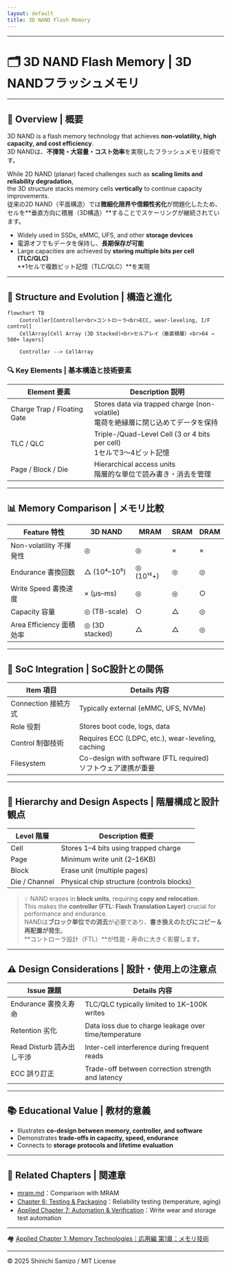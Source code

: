 ```yaml
---
layout: default
title: 3D NAND Flash Memory
---
```


---

# 🗂️ 3D NAND Flash Memory | 3D NANDフラッシュメモリ

---

## 📘 Overview | 概要

3D NAND is a flash memory technology that achieves **non-volatility, high capacity, and cost efficiency**.  
3D NANDは、**不揮発・大容量・コスト効率**を実現したフラッシュメモリ技術です。

While 2D NAND (planar) faced challenges such as **scaling limits and reliability degradation**,  
the 3D structure stacks memory cells **vertically** to continue capacity improvements.  
従来の2D NAND（平面構造）では**微細化限界や信頼性劣化**が問題化したため、  
セルを**垂直方向に積層（3D構造）**することでスケーリングが継続されています。

- Widely used in SSDs, eMMC, UFS, and other **storage devices**  
- 電源オフでもデータを保持し、**長期保存が可能**  
- Large capacities are achieved by **storing multiple bits per cell (TLC/QLC)**  
  **1セルで複数ビット記憶（TLC/QLC）**を実現

---

## 🧱 Structure and Evolution | 構造と進化

```mermaid
flowchart TB
    Controller[Controller<br>コントローラ<br>ECC, wear-leveling, I/F control]
    CellArray[Cell Array (3D Stacked)<br>セルアレイ（垂直積層）<br>64 → 500+ layers]

    Controller --> CellArray
```

### 🔍 Key Elements | 基本構造と技術要素

| Element 要素 | Description 説明 |
|--------------|------------------|
| Charge Trap / Floating Gate | Stores data via trapped charge (non-volatile) <br> 電荷を絶縁層に閉じ込めてデータを保持 |
| TLC / QLC | Triple-/Quad-Level Cell (3 or 4 bits per cell) <br> 1セルで3〜4ビット記憶 |
| Page / Block / Die | Hierarchical access units <br> 階層的な単位で読み書き・消去を管理 |

---

## 📊 Memory Comparison | メモリ比較

| Feature 特性 | 3D NAND | MRAM | SRAM | DRAM |
|---------------|---------|------|------|------|
| Non-volatility 不揮発性 | ◎ | ◎ | × | × |
| Endurance 書換回数 | △ (10⁴–10⁵) | ◎ (10¹⁵+) | ◎ | ◎ |
| Write Speed 書換速度 | × (µs–ms) | ◎ | ◎ | ○ |
| Capacity 容量 | ◎ (TB-scale) | ○ | △ | ◎ |
| Area Efficiency 面積効率 | ◎ (3D stacked) | △ | △ | ◎ |

---

## 🧭 SoC Integration | SoC設計との関係

| Item 項目 | Details 内容 |
|-----------|--------------|
| Connection 接続方式 | Typically external (eMMC, UFS, NVMe) |
| Role 役割 | Stores boot code, logs, data |
| Control 制御技術 | Requires ECC (LDPC, etc.), wear-leveling, caching |
| Filesystem | Co-design with software (FTL required) <br> ソフトウェア連携が重要 |

---

## 📌 Hierarchy and Design Aspects | 階層構成と設計観点

| Level 階層 | Description 概要 |
|------------|-----------------|
| Cell | Stores 1–4 bits using trapped charge |
| Page | Minimum write unit (2–16KB) |
| Block | Erase unit (multiple pages) |
| Die / Channel | Physical chip structure (controls blocks) |

> 💡 NAND erases in **block units**, requiring **copy and relocation**.  
> This makes the **controller (FTL: Flash Translation Layer)** crucial for performance and endurance.  
> NANDは**ブロック単位での消去**が必要であり、**書き換えのたびにコピー＆再配置が発生**。  
> **コントローラ設計（FTL）**が性能・寿命に大きく影響します。

---

## ⚠️ Design Considerations | 設計・使用上の注意点

| Issue 課題 | Details 内容 |
|------------|--------------|
| Endurance 書換え寿命 | TLC/QLC typically limited to 1K–100K writes |
| Retention 劣化 | Data loss due to charge leakage over time/temperature |
| Read Disturb 読み出し干渉 | Inter-cell interference during frequent reads |
| ECC 誤り訂正 | Trade-off between correction strength and latency |

---

## 📚 Educational Value | 教材的意義

- Illustrates **co-design between memory, controller, and software**  
- Demonstrates **trade-offs in capacity, speed, endurance**  
- Connects to **storage protocols and lifetime evaluation**

---

## 🔗 Related Chapters | 関連章

- [mram.md](./mram.md)：Comparison with MRAM  
- [Chapter 6: Testing & Packaging](../chapter6_test_and_package/)：Reliability testing (temperature, aging)  
- [Applied Chapter 7: Automation & Verification](../d_chapter7_automation_and_verification/)：Write wear and storage test automation

---

🏘 [Applied Chapter 1: Memory Technologies｜応用編 第1章：メモリ技術](../d_chapter1_memory_technologies/README.md)

---

© 2025 Shinichi Samizo / MIT License

